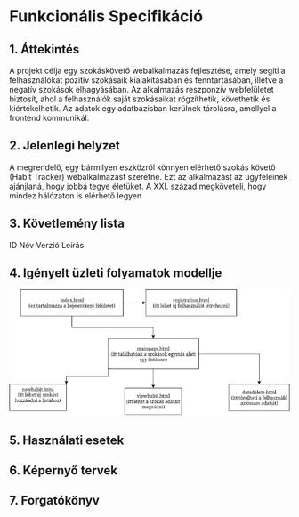 # Funkcionális Specifikáció

## 1. Áttekintés 
A projekt célja egy szokáskövető webalkalmazás fejlesztése, amely segíti a felhasználókat pozitív szokásaik kialakításában és fenntartásában, illetve a negatív szokások elhagyásában. Az alkalmazás reszponzív webfelületet biztosít, ahol a felhasználók saját szokásaikat rögzíthetik, követhetik és kiértékelhetik. Az adatok egy adatbázisban kerülnek tárolásra, amellyel a frontend kommunikál.

## 2. Jelenlegi helyzet
A megrendelő, egy bármilyen eszközről könnyen elérhető szokás követő (Habit Tracker) webalkalmazást szeretne. Ezt az alkalmazást az ügyfeleinek ajánjlaná, hogy jobbá tegye életüket. A XXI. század megköveteli, hogy mindez hálózaton is elérhető legyen

## 3. Követlemény lista
ID        Név        Verzió        Leírás


## 4. Igényelt üzleti folyamatok modellje
![Alt text](flowchart.png "Habit Tracker page layout.")
## 5. Használati esetek

## 6. Képernyő tervek

## 7. Forgatókönyv



